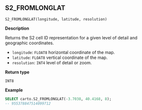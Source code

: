 ## S2_FROMLONGLAT

```sql:signature
S2_FROMLONGLAT(longitude, latitude, resolution)
```

**Description**

Returns the S2 cell ID representation for a given level of detail and geographic coordinates.

* `longitude`: `FLOAT8` horizontal coordinate of the map.
* `latitude`: `FLOAT8` vertical coordinate of the map.
* `resolution`: `INT4` level of detail or zoom.

**Return type**

`INT8`

**Example**

```sql
SELECT carto.S2_FROMLONGLAT(-3.7038, 40.4168, 8);
-- 955378847514099712
```
